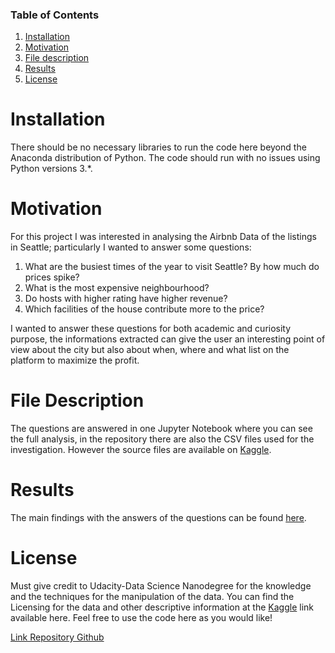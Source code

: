 ### Table of Contents

1. [ Installation ](#installation)
2. [ Motivation ](#motivation)
3. [ File description ](#file_desc)
4. [ Results ](#result)
5. [ License ](#license)

# Installation <a name="installation"></a>

There should be no necessary libraries to run the code here beyond the Anaconda distribution of Python. 
The code should run with no issues using Python versions 3.*.

# Motivation <a name="motivation"></a>

For this project I was interested in analysing the Airbnb Data of the listings in Seattle; particularly I wanted to answer some questions:

1. What are the busiest times of the year to visit Seattle? By how much do prices spike?
2. What is the most expensive neighbourhood?
3. Do hosts with higher rating have higher revenue?
4. Which facilities of the house contribute more to the price?

I wanted to answer these questions for both academic and curiosity purpose, the informations extracted can give the user an interesting point of view about the city but also about when, where and what list on the platform to maximize the profit.

# File Description <a name="file_desc"></a>

The questions are answered in one Jupyter Notebook where you can see the full analysis, in the repository there are also the CSV files used for the investigation.
However the source files are available on [Kaggle](https://www.kaggle.com/datasets/airbnb/seattle).

# Results <a name="result"></a>
The main findings with the answers of the questions can be found [here](https://medium.com/@thomasredz/so-you-wanna-list-a-property-on-the-airbnb-market-maybe-this-can-help-ffcbda1b4da0).

# License <a name="license"></a>
Must give credit to Udacity-Data Science Nanodegree for the knowledge and the techniques for the manipulation of the data. 
You can find the Licensing for the data and other descriptive information at the [Kaggle](https://www.kaggle.com/datasets/airbnb/seattle) link available here. 
Feel free to use the code here as you would like!

[Link Repository Github](https://github.com/thomasredz/airbnb-seattle)
